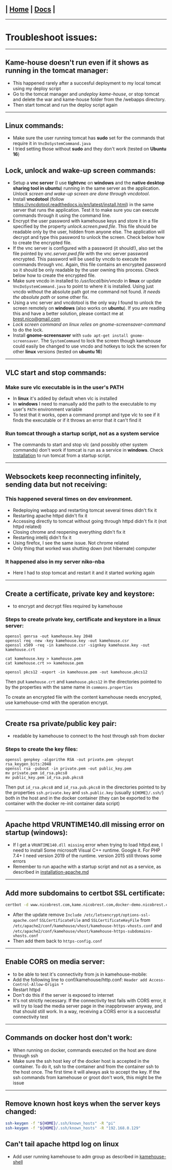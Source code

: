 | [Home](/README.md) | [Docs](/docs/README.md) |
---------------------------------------------------------------

*********************

# Troubleshoot issues:

*********************

## Kame-house doesn't run even if it shows as running in the tomcat manager:

* This happened rarely after a succesful deployment to my local tomcat using my deploy script
* Go to the tomcat manager and *undeploy kame-house*, or stop tomcat and delete the war and kame-house folder from the /webapps directory. 
* Then start tomcat and run the deploy script again

*********************

## Linux commands:

* Make sure the user running tomcat has **sudo** set for the commands that require it in `VncDoSystemCommand.java` 
* I tried setting those without **sudo** and they don't work (tested on **Ubuntu 16**)

## Lock, unlock and wake-up screen commands:

* Setup a **vnc server** (I use **tightvnc** on **windows** and the **native desktop sharing tool in ubuntu**) running in the same server as the application. *Unlock screen and wake-up screen are done through vncdotool*.
* Install **vncdotool** (follow https://vncdotool.readthedocs.io/en/latest/install.html) in the same server that runs the application. Test it to make sure you can execute commands through it using the command line.
* Encrypt the user password with kamehouse keys and store it in a file specified by the property *unlock.screen.pwd.file*. This file should be readable only by the user, hidden from anyone else. The application will decrypt and type this password to unlock the screen. Check below how to create the encrypted file.
* If the vnc server is configured with a password (it should!), also set the file pointed by *vnc.server.pwd.file* with the vnc server password encrypted. This password will be used by vncdo to execute the commands through vnc. Again, this file contains an encrypted password so it should be only readable by the user owning this process. Check below how to create the encrypted file.
* Make sure vncdo in installed to */usr/local/bin/vncdo* in **linux** or update `VncDoSystemCommand.java` to point to where it is installed. Using just vncdo without the absolute path got me command not found. *It needs the absolute path* or some other fix.
* Using a vnc server and vncdotool is the only way I found to unlock the screen remotely on **windows** (also works on **ubuntu**). If you are reading this and have a better solution, please contact me at brest.nico@gmail.com
* *Lock screen command on linux relies on gnome-screensaver-command* to do the lock. 
* Install **gnome-screensaver** with `sudo apt-get install gnome-screensaver`. The `SystemCommand` to lock the screen though kamehouse could easily be changed to use vncdo and hotkeys to lock the screen for other **linux** versions (tested on **ubuntu 16**)

*********************

## VLC start and stop commands:

### Make sure vlc executable is in the user's PATH 
* In **linux** it's added by default when vlc is installed
* In **windows** I need to manually add the path to the executable to my user's `PATH` environment variable
* To test that it works, open a command prompt and type vlc to see if it finds the executable or if it throws an error that it can't find it

### Run tomcat through a startup script, not as a system service
* The commands to start and stop vlc (and possibly other system commands) don't work if tomcat is run as a service in **windows**. Check [Installation](/docs/installation/installation.md) to run tomcat from a startup script.

*********************

## Websockets keep reconnecting infinitely, sending data but not receiving:

### This happened several times on dev environment. 
- Redeploying webapp and restarting tomcat several times didn't fix it
- Restarting apache httpd didn't fix it
- Accessing directly to tomcat without going through httpd didn't fix it (not httpd related)
- Closing chrome and reopening everything didn't fix it
- Restarting intellij didn't fix it
- Using firefox, I see the same issue. Not chrome related
- Only thing that worked was shutting down (not hibernate) computer

### It happened also in my server niko-nba
- Here I had to stop tomcat and restart it and it started working again

*********************

## Create a certificate, private key and keystore:

- to encrypt and decrypt files required by kamehouse

### Steps to create private key, certificate and keystore in a linux server:
```
openssl genrsa -out kamehouse.key 2048
openssl req -new -key kamehouse.key -out kamehouse.csr
openssl x509 -req -in kamehouse.csr -signkey kamehouse.key -out kamehouse.crt

cat kamehouse.key > kamehouse.pem
cat kamehouse.crt >> kamehouse.pem 

openssl pkcs12 -export -in kamehouse.pem -out kamehouse.pkcs12 
```
Then put `kamehouse.crt` and `kamehouse.pkcs12` in the directories pointed to by the properties with the same name in `commons.properties`

To create an encrypted file with the content kamehouse needs encrypted, use kamehouse-cmd with the operation encrypt.

*********************

## Create rsa private/public key pair:

- readable by kamehouse to connect to the host through ssh from docker

### Steps to create the key files:
```
openssl genpkey -algorithm RSA -out private.pem -pkeyopt rsa_keygen_bits:2048
openssl rsa -pubout -in private.pem -out public_key.pem
mv private.pem id_rsa.pkcs8
mv public_key.pem id_rsa.pub.pkcs8
```

Then put `id_rsa.pkcs8` and `id_rsa.pub.pkcs8` in the directories pointed to by the properties `ssh.private.key` and `ssh.public.key` (usually `${HOME}/.ssh/`) both in the host and in the docker container (they can be exported to the container with the docker re-init container data script)

*********************

## Apache httpd VRUNTIME140.dll missing error on startup (windows):

- If I get a `VRUNTIME140.dll missing` error when trying to load httpd.exe, I need to install Some microsoft Visual C++ runtime. Google it. For PHP 7.4+ I need version 2019 of the runtime. version 2015 still throws some errors
- Remember to run apache with a startup script and not as a service, as described in [installation-apache.md](/docs/installation/installation-apache.md)

*********************

## Add more subdomains to certbot SSL certificate:

```sh
certbot -d www.nicobrest.com,kame.nicobrest.com,docker-demo.nicobrest.com --expand
```

- After the update remove `Include /etc/letsencrypt/options-ssl-apache.conf` `SSLCertificateFile` and `SSLCertificateKeyFile` from `/etc/apache2/conf/kamehouse/vhost/kamehouse-https-vhosts.conf` and `/etc/apache2/conf/kamehouse/vhost/kamehouse-https-subdomains-vhosts.conf`
- Then add them back to `https-config.conf`

*********************

## Enable CORS on media server:

- to be able to test it's connectivity from js in kamehouse-mobile:
- Add the following line to conf/kamehouse/http.conf: `Header add Access-Control-Allow-Origin *`
- Restart httpd
- Don't do this if the server is exposed to internet
- It's not strictly necessary. If the connectivity test fails with CORS error, it will try to load the media server page in the inappbrowser anyway, and that should still work. In a way, receiving a CORS error is a successful connectivity test

*********************

## Commands on docker host don't work:

- When running on docker, commands executed on the host are done through ssh
- Make sure the ssh host key of the docker host is accepted in the container. To do it, ssh to the container and from the container ssh to the host once. The first time it will always ask to accept the key. If the ssh commands from kamehouse or groot don't work, this might be the issue

*********************

## Remove known host keys when the server keys changed:

```sh
ssh-keygen -f "${HOME}/.ssh/known_hosts" -R "pi"
ssh-keygen -f "${HOME}/.ssh/known_hosts" -R "192.168.0.129"
```

## Can't tail apache httpd log on linux

- Add user running kamehouse to adm group as described in [kamehouse-shell](/kamehouse-shell/README.md)